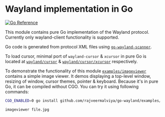 # Wayland implementation in Go

[![Go Reference](https://pkg.go.dev/badge/github.com/rajveermalviya/go-wayland/wayland.svg)](https://pkg.go.dev/github.com/rajveermalviya/go-wayland/wayland)

This module contains pure Go implementation of the Wayland protocol.
Currently only wayland-client functionality is supported.

Go code is generated from protocol XML files using
[`go-wayland-scanner`](cmd/go-wayland-scanner/scanner.go).

To load cursor, minimal port of `wayland-cursor` & `xcursor` in pure Go
is located at [`wayland/cursor`](wayland/cursor) & [`wayland/cursor/xcursor`](wayland/cursor/xcursor)
respectively.

To demonstrate the functionality of this module
[`examples/imageviewer`](examples/imageviewer) contains a simple image
viewer. It demos displaying a top-level window, resizing of window,
cursor themes, pointer & keyboard. Because it's in pure Go, it can be
compiled without CGO. You can try it using following commands:

```sh
CGO_ENABLED=0 go install github.com/rajveermalviya/go-wayland/examples/imageviewer@latest

imageviewer file.jpg
```
